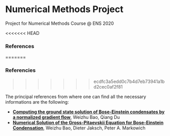 # Numerical Methods Project

Project for Numerical Methods Course @ ENS 2020

<<<<<<< HEAD
### References
=======
### Referencies
>>>>>>> ecdfc3a5edd0c7b4d7eb73941a1bd2cec0af2f81

The principal references from where one can find all the necessary informations are the following:

- [**Computing the ground state solution of Bose-Einstein condensates by a normalized gradient flow**](https://arxiv.org/abs/cond-mat/0303241), Weizhu Bao, Qiang Du
- [**Numerical Solution of the Gross-Pitaevskii Equation for Bose-Einstein Condensation**](https://arxiv.org/abs/cond-mat/0303239), Weizhu Bao, Dieter Jaksch, Peter A. Markowich
